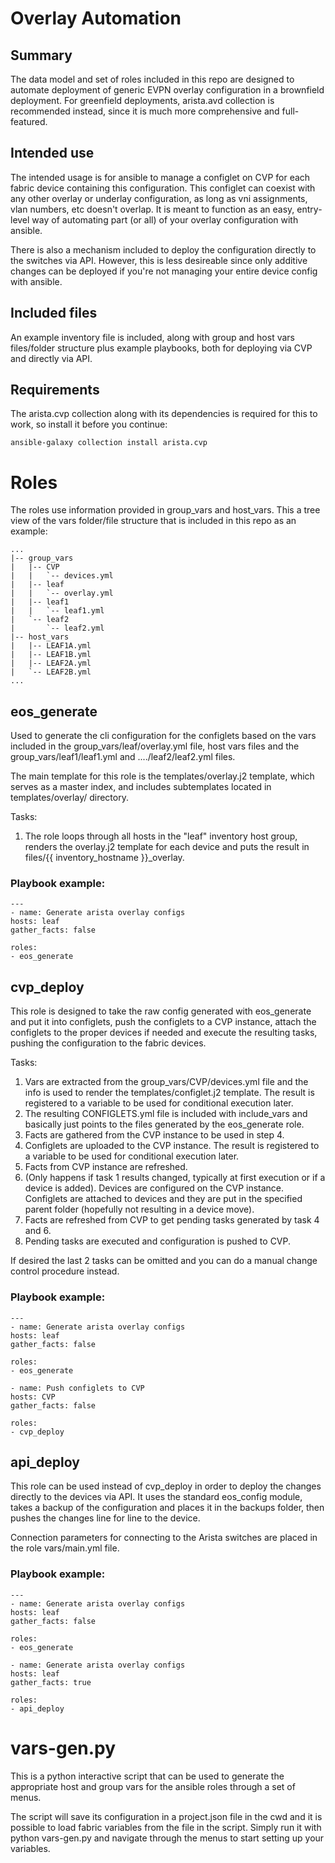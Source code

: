 # Overlay Automation

## Summary
The data model and set of roles included in this repo are designed to automate deployment of generic EVPN overlay configuration in a brownfield deployment. For greenfield deployments, arista.avd collection is recommended instead, since it is much more comprehensive and full-featured.

## Intended use
The intended usage is for ansible to manage a configlet on CVP for each fabric device containing this configuration. This configlet can coexist with any other overlay or underlay configuration, as long as vni assignments, vlan numbers, etc doesn't overlap. It is meant to function as an easy, entry-level way of automating part (or all) of your overlay configuration with ansible.

There is also a mechanism included to deploy the configuration directly to the switches via API. However, this is less desireable since only additive changes can be deployed if you're not managing your entire device config with ansible.

## Included files
An example inventory file is included, along with group and host vars files/folder structure plus example playbooks, both for deploying via CVP and directly via API.

## Requirements
The arista.cvp collection along with its dependencies is required for this to work, so install it before you continue:

    ansible-galaxy collection install arista.cvp

# Roles

The roles use information provided in group_vars and host_vars. This a tree view of the vars folder/file structure that is included in this repo as an example:

    ...
    |-- group_vars
    |   |-- CVP
    |   |   `-- devices.yml
    |   |-- leaf
    |   |   `-- overlay.yml
    |   |-- leaf1
    |   |   `-- leaf1.yml
    |   `-- leaf2
    |       `-- leaf2.yml
    |-- host_vars
    |   |-- LEAF1A.yml
    |   |-- LEAF1B.yml
    |   |-- LEAF2A.yml
    |   `-- LEAF2B.yml
    ...

## eos_generate
Used to generate the cli configuration for the configlets based on the vars included in the group_vars/leaf/overlay.yml file, host vars files and the group_vars/leaf1/leaf1.yml and ..../leaf2/leaf2.yml files.

The main template for this role is the templates/overlay.j2 template, which serves as a master index, and includes subtemplates located in templates/overlay/ directory.

Tasks:

1. The role loops through all hosts in the "leaf" inventory host group, renders the overlay.j2 template for each device and puts the result in files/{{ inventory_hostname }}_overlay.

### Playbook example:

    ---
    - name: Generate arista overlay configs
    hosts: leaf
    gather_facts: false
    
    roles:
    - eos_generate

## cvp_deploy
This role is designed to take the raw config generated with eos_generate and put it into configlets, push the configlets to a CVP instance, attach the configlets to the proper devices if needed and execute the resulting tasks, pushing the configuration to the fabric devices.

Tasks:

1. Vars are extracted from the group_vars/CVP/devices.yml file and the info is used to render the templates/configlet.j2 template. The result is registered to a variable to be used for conditional execution later.
2. The resulting CONFIGLETS.yml file is included with include_vars and basically just points to the files generated by the eos_generate role.
3. Facts are gathered from the CVP instance to be used in step 4.
4. Configlets are uploaded to the CVP instance. The result is registered to a variable to be used for conditional execution later.
5. Facts from CVP instance are refreshed.
6. (Only happens if task 1 results changed, typically at first execution or if a device is added). Devices are configured on the CVP instance. Configlets are attached to devices and they are put in the specified parent folder (hopefully not resulting in a device move).
7. Facts are refreshed from CVP to get pending tasks generated by task 4 and 6.
8. Pending tasks are executed and configuration is pushed to CVP.

If desired the last 2 tasks can be omitted and you can do a manual change control procedure instead.

### Playbook example:

    ---
    - name: Generate arista overlay configs
    hosts: leaf
    gather_facts: false
    
    roles:
    - eos_generate

    - name: Push configlets to CVP
    hosts: CVP
    gather_facts: false

    roles:
    - cvp_deploy

## api_deploy
This role can be used instead of cvp_deploy in order to deploy the changes directly to the devices via API. It uses the standard eos_config module, takes a backup of the configuration and places it in the backups folder, then pushes the changes line for line to the device.

Connection parameters for connecting to the Arista switches are placed in the role vars/main.yml file.

### Playbook example:

    ---
    - name: Generate arista overlay configs
    hosts: leaf
    gather_facts: false
    
    roles:
    - eos_generate

    - name: Generate arista overlay configs
    hosts: leaf
    gather_facts: true

    roles:
    - api_deploy

# vars-gen.py

This is a python interactive script that can be used to generate the appropriate host and group vars for the ansible roles through a set of menus.

The script will save its configuration in a project.json file in the cwd and it is possible to load fabric variables from the file in the script. Simply run it with python vars-gen.py and navigate through the menus to start setting up your variables.